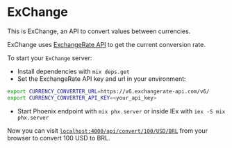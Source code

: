 # ExChange

This is ExChange, an API to convert values between currencies.

ExChange uses [ExchangeRate API](https://www.exchangerate-api.com/) to get the current conversion rate.

To start your `ExChange` server:

  * Install dependencies with `mix deps.get`
  * Set the ExchangeRate API key and url in your environment:
  ```bash
  export CURRENCY_CONVERTER_URL=https://v6.exchangerate-api.com/v6/ 
  export CURRENCY_CONVERTER_API_KEY=<your_api_key>
  ```
  * Start Phoenix endpoint with `mix phx.server` or inside IEx with `iex -S mix phx.server`

Now you can visit [`localhost:4000/api/convert/100/USD/BRL`](http://localhost:4000/api/convert/100/USD/BRL) from your browser to convert 100 USD to BRL.
